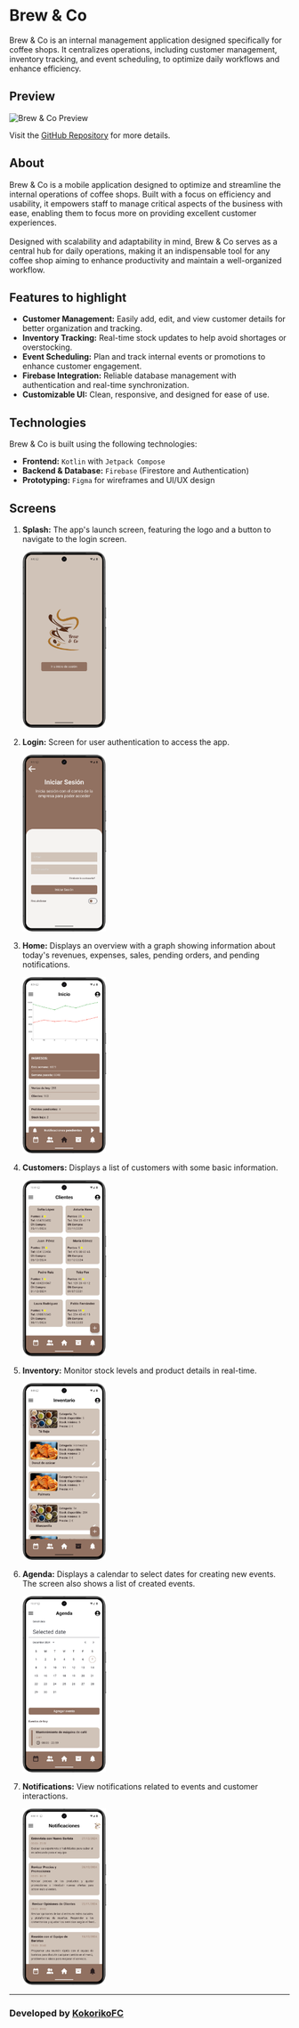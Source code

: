 # Brew & Co

Brew & Co is an internal management application designed specifically for coffee shops. It centralizes operations, including customer management, inventory tracking, and event scheduling, to optimize daily workflows and enhance efficiency.

## Preview 
![Brew & Co Preview](./screenshots/dashboard.png "CafeCRM Dashboard")

Visit the [GitHub Repository](https://github.com/Nilyz/CRM_Brew-Co) for more details.

## About
Brew & Co is a mobile application designed to optimize and streamline the internal operations of coffee shops. Built with a focus on efficiency and usability, it empowers staff to manage critical aspects of the business with ease, enabling them to focus more on providing excellent customer experiences.
<br><br>
Designed with scalability and adaptability in mind, Brew & Co serves as a central hub for daily operations, making it an indispensable tool for any coffee shop aiming to enhance productivity and maintain a well-organized workflow.

## Features to highlight
- **Customer Management:** Easily add, edit, and view customer details for better organization and tracking.  
- **Inventory Tracking:** Real-time stock updates to help avoid shortages or overstocking.  
- **Event Scheduling:** Plan and track internal events or promotions to enhance customer engagement.  
- **Firebase Integration:** Reliable database management with authentication and real-time synchronization.  
- **Customizable UI:** Clean, responsive, and designed for ease of use.

## Technologies
Brew & Co is built using the following technologies:
- **Frontend:** `Kotlin` with `Jetpack Compose`  
- **Backend & Database:** `Firebase` (Firestore and Authentication)  
- **Prototyping:** `Figma` for wireframes and UI/UX design  

## Screens
1. **Splash:** The app's launch screen, featuring the logo and a button to navigate to the login screen.  

   <img src="https://github.com/Nilyz/CRM_Brew-Co/blob/main/app/src/main/res/drawable/splash_screen.png" alt="CafeCRM Dashboard" width="150">

2. **Login:** Screen for user authentication to access the app.
   
   <img src="https://github.com/Nilyz/CRM_Brew-Co/blob/main/app/src/main/res/drawable/login.png" alt="Login Screen" width="150">

3. **Home:** Displays an overview with a graph showing information about today's revenues, expenses, sales, pending orders, and pending notifications.
   
   <img src="https://github.com/Nilyz/CRM_Brew-Co/blob/main/app/src/main/res/drawable/home.png" alt="Home Screen" width="150">

4. **Customers:** Displays a list of customers with some basic information.
   
   <img src="https://github.com/Nilyz/CRM_Brew-Co/blob/main/app/src/main/res/drawable/customers.png" alt="Customer Management Screen" width="150">

5. **Inventory:** Monitor stock levels and product details in real-time.
   
   <img src="https://github.com/Nilyz/CRM_Brew-Co/blob/main/app/src/main/res/drawable/inventory.png" alt="Inventory Tracking Screen" width="150">

6. **Agenda:** Displays a calendar to select dates for creating new events. The screen also shows a list of created events.
    
   <img src="https://github.com/Nilyz/CRM_Brew-Co/blob/main/app/src/main/res/drawable/agenda.png" alt="Event Scheduling Screen" width="150">

7. **Notifications:** View notifications related to events and customer interactions.
   
   <img src="https://github.com/Nilyz/CRM_Brew-Co/blob/main/app/src/main/res/drawable/notifications.png" alt="Notification Management Screen" width="150">

---

### Developed by [KokorikoFC](https://github.com/KokorikoFC)

